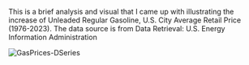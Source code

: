 This is a brief analysis and visual that I came up with illustrating the increase of Unleaded Regular Gasoline, U.S. City Average Retail Price (1976-2023).
The data source is from Data Retrieval: U.S. Energy Information Administration

![GasPrices-DSeries](https://github.com/LRosal3s/Data-Analysis-02-GasPrices/assets/143309517/4df80b24-47dc-4e84-b47d-b8d63234daaa)


